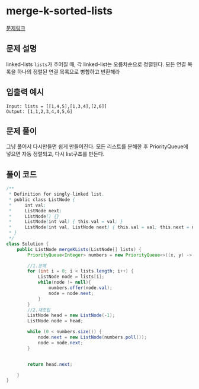 # merge-k-sorted-lists

[문제링크](https://leetcode.com/problems/merge-k-sorted-lists/)

## 문제 설명

linked-lists `lists`가 주어질 때, 각 linked-list는 오름차순으로 정렬된다. 모든 연결 목록을 하나의 정렬된 연결 목록으로 병합하고 반환해라

## 입출력 예시

```
Input: lists = [[1,4,5],[1,3,4],[2,6]]
Output: [1,1,2,3,4,4,5,6]
```

## 문제 풀이

그냥 풀어서 다시만들면 쉽게 만들어진다. 모든 리스트를 분해한 후 PriorityQueue에 넣으면 자동 정렬되고, 다시 list구조를 만든다.

## 풀이 코드

```java
/**
 * Definition for singly-linked list.
 * public class ListNode {
 *     int val;
 *     ListNode next;
 *     ListNode() {}
 *     ListNode(int val) { this.val = val; }
 *     ListNode(int val, ListNode next) { this.val = val; this.next = next; }
 * }
 */
class Solution {
    public ListNode mergeKLists(ListNode[] lists) {
        PriorityQueue<Integer> numbers = new PriorityQueue<>((x, y) -> x - y);

        //1.분해
        for (int i = 0; i < lists.length; i++) {
            ListNode node = lists[i];
            while(node != null){
                numbers.offer(node.val);
                node = node.next;
            }
        }
        //2.재조립
        ListNode head = new ListNode(-1);
        ListNode node = head;

        while (0 < numbers.size()) {
            node.next = new ListNode(numbers.poll());
            node = node.next;
        }


        return head.next;

    }
}
```
